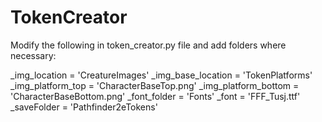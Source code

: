 # TokenCreator
Modify the following in token_creator.py file and add folders where necessary:

_img_location = 'CreatureImages'
_img_base_location = 'TokenPlatforms'
_img_platform_top = 'CharacterBaseTop.png'
_img_platform_bottom = 'CharacterBaseBottom.png'
_font_folder = 'Fonts'
_font = 'FFF_Tusj.ttf'
_saveFolder = 'Pathfinder2eTokens'
